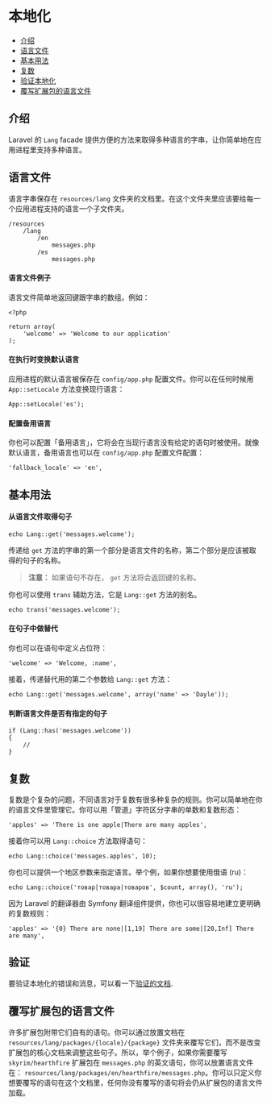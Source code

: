 # 本地化

- [介绍](#introduction)
- [语言文件](#language-files)
- [基本用法](#basic-usage)
- [复数](#pluralization)
- [验证本地化](#validation)
- [覆写扩展包的语言文件](#overriding-package-language-files)

<a name="introduction"></a>
## 介绍

Laravel 的 `Lang` facade 提供方便的方法来取得多种语言的字串，让你简单地在应用进程里支持多种语言。

<a name="language-files"></a>
## 语言文件

语言字串保存在 `resources/lang` 文件夹的文档里。在这个文件夹里应该要给每一个应用进程支持的语言一个子文件夹。

	/resources
		/lang
			/en
				messages.php
			/es
				messages.php

#### 语言文件例子

语言文件简单地返回键跟字串的数组。例如：

	<?php

	return array(
		'welcome' => 'Welcome to our application'
	);

#### 在执行时变换默认语言

应用进程的默认语言被保存在 `config/app.php` 配置文件。你可以在任何时候用 `App::setLocale` 方法变换现行语言：

	App::setLocale('es');

#### 配置备用语言

你也可以配置「备用语言」，它将会在当现行语言没有给定的语句时被使用。就像默认语言，备用语言也可以在 `config/app.php` 配置文件配置：

	'fallback_locale' => 'en',

<a name="basic-usage"></a>
## 基本用法

#### 从语言文件取得句子

	echo Lang::get('messages.welcome');

传递给 `get` 方法的字串的第一个部分是语言文件的名称，第二个部分是应该被取得的句子的名称。

> **注意：** 如果语句不存在， `get` 方法将会返回键的名称。

你也可以使用 `trans` 辅助方法，它是 `Lang::get` 方法的别名。

	echo trans('messages.welcome');

#### 在句子中做替代

你也可以在语句中定义占位符：

	'welcome' => 'Welcome, :name',

接着，传递替代用的第二个参数给 `Lang::get` 方法：

	echo Lang::get('messages.welcome', array('name' => 'Dayle'));

#### 判断语言文件是否有指定的句子

	if (Lang::has('messages.welcome'))
	{
		//
	}

<a name="pluralization"></a>
## 复数

复数是个复杂的问题，不同语言对于复数有很多种复杂的规则。你可以简单地在你的语言文件里管理它。你可以用「管道」字符区分字串的单数和复数形态：

	'apples' => 'There is one apple|There are many apples',

接着你可以用 `Lang::choice` 方法取得语句：

	echo Lang::choice('messages.apples', 10);

你也可以提供一个地区参数来指定语言。举个例，如果你想要使用俄语 (ru)：

	echo Lang::choice('товар|товара|товаров', $count, array(), 'ru');

因为 Laravel 的翻译器由 Symfony 翻译组件提供，你也可以很容易地建立更明确的复数规则：

	'apples' => '{0} There are none|[1,19] There are some|[20,Inf] There are many',


<a name="validation"></a>
## 验证

要验证本地化的错误和消息，可以看一下<a href="/docs/5.0/validation#localization">验证的文档</a>.

<a name="overriding-package-language-files"></a>
## 覆写扩展包的语言文件

许多扩展包附带它们自有的语句。你可以通过放置文档在 `resources/lang/packages/{locale}/{package}` 文件夹来覆写它们，而不是改变扩展包的核心文档来调整这些句子。所以，举个例子，如果你需要覆写 `skyrim/hearthfire` 扩展包在 `messages.php` 的英文语句，你可以放置语言文件在： `resources/lang/packages/en/hearthfire/messages.php`。你可以只定义你想要覆写的语句在这个文档里，任何你没有覆写的语句将会仍从扩展包的语言文件加载。
